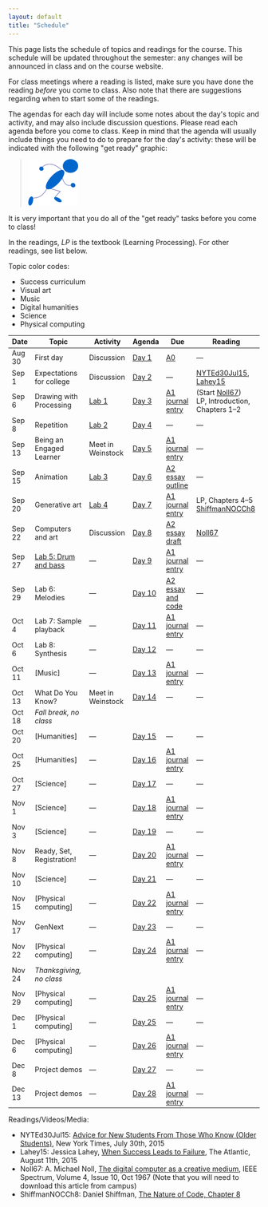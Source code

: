 ```yaml
---
layout: default
title: "Schedule"
---
```


This page lists the schedule of topics and readings for the course.  This schedule will be updated throughout the semester: any changes will be announced in class and on the course website.

For class meetings where a reading is listed, make sure you have done the reading *before* you come to class.  Also note that there are suggestions regarding when to start some of the readings.

The agendas for each day will include some notes about the day's topic and activity, and may also include discussion questions.  Please read each agenda before you come to class.  Keep in mind that the agenda will usually include things you need to do to prepare for the day's activity: these will be indicated with the following "get ready" graphic:

> <a href="https://www.youtube.com/watch?v=J8Ofr0IKiZg"><img src="agenda/img/getready.png" alt="Get ready!"></a>

It is very important that you do all of the "get ready" tasks before you come to class!

In the readings, *LP* is the textbook (Learning Processing).  For other readings, see list below.

Topic color codes:

* <span class="topic-sc"></span> Success curriculum
* <span class="topic-art"></span> Visual art
* <span class="topic-mus"></span> Music
* <span class="topic-hum"></span> Digital humanities
* <span class="topic-sci"></span> Science
* <span class="topic-phy"></span> Physical computing

Date | Topic | Activity | Agenda | Due | Reading
---- | ----- | -------- | -------| --- | -------
Aug 30 | <span class="topic-sc"></span> First day | Discussion | [Day 1](agenda/day01.html) | [A0](assign/assign00.html) | &mdash;
Sep 1 | <span class="topic-sc"></span> Expectations for college | Discussion | [Day 2](agenda/day02.html) | &mdash; | [NYTEd30Jul15](http://www.nytimes.com/2015/08/02/education/edlife/advice-for-new-students-from-those-who-know-old-students.html), [Lahey15](http://www.theatlantic.com/education/archive/2015/08/when-success-leads-to-failure/400925/)
Sep 6 | <span class="topic-art"></span> Drawing with Processing | [Lab 1](labs/lab01.html) | [Day 3](agenda/day03.html) | [A1 journal entry](assign/assign01.html) | (Start [Noll67](http://ieeexplore.ieee.org/xpl/articleDetails.jsp?arnumber=5217127))<br> LP, Introduction, Chapters 1&ndash;2
Sep 8 | <span class="topic-art"></span> Repetition | [Lab 2](labs/lab02.html) | [Day 4](agenda/day04.html) | &mdash; | &mdash;
Sep 13 | <span class="topic-sc"></span> Being an Engaged Learner | Meet in Weinstock | [Day 5](agenda/day05.html) | [A1 journal entry](assign/assign01.html) | &mdash; 
Sep 15 | <span class="topic-art"></span> Animation | [Lab 3](labs/lab03.html) | [Day 6](agenda/day06.html) | [A2 essay outline](assign/assign02.html) | &mdash;
Sep 20 | <span class="topic-art"></span> Generative art | [Lab 4](labs/lab04.html) | [Day 7](agenda/day07.html) | [A1 journal entry](assign/assign01.html) | LP, Chapters 4&ndash;5<br>[ShiffmanNOCCh8](http://natureofcode.com/book/chapter-8-fractals/)
Sep 22 | <span class="topic-art"></span> Computers and art | Discussion | [Day 8](agenda/day08.html) | [A2 essay draft](assign/assign02.html) | [Noll67](http://ieeexplore.ieee.org/xpl/articleDetails.jsp?arnumber=5217127)
Sep 27 | <span class="topic-mus"></span> [Lab 5: Drum and bass](labs/lab05.html) | &mdash; | [Day 9](agenda/day09.html) | [A1 journal entry](assign/assign01.html) | &mdash;
Sep 29 | <span class="topic-mus"></span> Lab 6: Melodies | &mdash; | [Day 10](agenda/day10.html) | [A2 essay and code](assign/assign02.html) | &mdash;
Oct 4 | <span class="topic-mus"></span> Lab 7: Sample playback | &mdash; | [Day 11](agenda/day11.html) | [A1 journal entry](assign/assign01.html) | &mdash;
Oct 6 | <span class="topic-mus"></span> Lab 8: Synthesis | &mdash; | [Day 12](agenda/day12.html) | &mdash; | &mdash;
Oct 11 | <span class="topic-mus"></span> [Music] | &mdash; | [Day 13](agenda/day13.html) | [A1 journal entry](assign/assign01.html) | &mdash;
Oct 13 | <span class="topic-sc"></span> What Do You Know? | Meet in Weinstock | [Day 14](agenda/day14.html) | &mdash; | &mdash;
Oct 18 | *Fall break, no class*
Oct 20 | <span class="topic-hum"></span> [Humanities] | &mdash; | [Day 15](agenda/day15.html) | &mdash; | &mdash;
Oct 25 | <span class="topic-hum"></span> [Humanities] | &mdash; | [Day 16](agenda/day16.html) | [A1 journal entry](assign/assign01.html) | &mdash;
Oct 27 | <span class="topic-sci"></span> [Science] | &mdash; | [Day 17](agenda/day17.html) | &mdash; | &mdash;
Nov 1 | <span class="topic-sci"></span> [Science] | &mdash; | [Day 18](agenda/day18.html) | [A1 journal entry](assign/assign01.html) | &mdash;
Nov 3 | <span class="topic-sci"></span> [Science] | &mdash; | [Day 19](agenda/day19.html) | &mdash; | &mdash;
Nov 8 | <span class="topic-sc"></span> Ready, Set, Registration! | &mdash; | [Day 20](agenda/day20.html) | [A1 journal entry](assign/assign01.html) | &mdash;
Nov 10 | <span class="topic-sci"></span> [Science] | &mdash; | [Day 21](agenda/day21.html) | &mdash; | &mdash;
Nov 15 | <span class="topic-phy"></span> [Physical computing] | &mdash; | [Day 22](agenda/day22.html) | [A1 journal entry](assign/assign01.html) | &mdash;
Nov 17 | <span class="topic-sc"></span> GenNext | &mdash; | [Day 23](agenda/day23.html) | &mdash; | &mdash;
Nov 22 | <span class="topic-phy"></span> [Physical computing] | &mdash; | [Day 24](agenda/day24.html) | [A1 journal entry](assign/assign01.html) | &mdash;
Nov 24 | *Thanksgiving, no class*
Nov 29 | <span class="topic-phy"></span> [Physical computing] | &mdash; | [Day 25](agenda/day25.html) | [A1 journal entry](assign/assign01.html) | &mdash;
Dec 1 | <span class="topic-phy"></span> [Physical computing] | &mdash; | [Day 25](agenda/day25.html) | &mdash; | &mdash;
Dec 6 | <span class="topic-phy"></span> [Physical computing] | &mdash; | [Day 26](agenda/day26.html) | [A1 journal entry](assign/assign01.html) | &mdash;
Dec 8 | Project demos | &mdash; | [Day 27](agenda/day27.html) | &mdash; | &mdash;
Dec 13 | Project demos | &mdash; | [Day 28](agenda/day28.html) | [A1 journal entry](assign/assign01.html) | &mdash;

Readings/Videos/Media:

* NYTEd30Jul15: [Advice for New Students From Those Who Know (Older Students)](http://www.nytimes.com/2015/08/02/education/edlife/advice-for-new-students-from-those-who-know-old-students.html), New York Times, July 30th, 2015
* Lahey15: Jessica Lahey, [When Success Leads to Failure](http://www.theatlantic.com/education/archive/2015/08/when-success-leads-to-failure/400925/), The Atlantic, August 11th, 2015
* Noll67: A. Michael Noll, [The digital computer as a creative medium](http://ieeexplore.ieee.org/xpl/articleDetails.jsp?arnumber=5217127), IEEE Spectrum, Volume 4, Issue 10, Oct 1967 (Note that you will need to download this article from campus)
* ShiffmanNOCCh8: Daniel Shiffman, [The Nature of Code, Chapter 8](http://natureofcode.com/book/chapter-8-fractals/)

<!--
* IAMUSDocumentary: [IAMUS / MELOMICS documentary](https://www.youtube.com/watch?v=ETGDbWvWCbM)
* Guardian1Jul12: [Iamus, classical music's computer composer, live from Malaga](http://www.theguardian.com/music/2012/jul/01/iamus-computer-composes-classical-music), Philip Ball, in The Guardian, July 1st, 2012
* 0musicPlaylist: [0music](https://www.youtube.com/watch?v=SxvV5zn7e9s)
* NYTArts17Nov10: [Digital Keys for Unlocking the Humanities’ Riches](http://www.nytimes.com/2010/11/17/arts/17digital.html), New York Times, Nov 17th, 2010
* MichelAidenTEDJul2011: [What we learned from 5 million books](https://www.ted.com/talks/what_we_learned_from_5_million_books?language=en#t-512521), TEDxBoston 2011
* GenNext: [Gen Next at York College](http://www.ycp.edu/academics/gen-next/)
* MakerMovement: [The Maker Movement](http://www.mitpressjournals.org/doi/pdf/10.1162/INOV_a_00135), Dale Dougherty, Innovations, Volume 7, Number 3, Summer 2012
* DIYRevolution: [The 'maker movement' creates D.I.Y. revolution](http://www.csmonitor.com/Technology/2014/0706/The-maker-movement-creates-D.I.Y.-revolution), Noelle Swan, The Christian Science Monitor, July 6, 2014
* MakingIt: [Making It: Pick up a spot welder and join the revolution](http://www.newyorker.com/magazine/2014/01/13/making-it-2), Evgeny Morozov, The New Yorker, January 13th, 2014
* FourEthicalIssues: [Four Ethical Issues of the Information Age](http://ycp.summon.serialssolutions.com/#!/search?bookMark=ePnHCXMwXV3NCsIwDC7iwSk-gZeCN6GHpl27HUUUH0DPpT_rQYYK7v0x6TYEzy0hlDZfkn5J1mzriZv9HEoNV1qwCqQB0eJVWlK-wxr06Bq1ms2lxICiYocLHh0vHG_f83HyHH9ljpL4VJhDivIjVcLfL-fb6SqmaQHiQV3PhAHwOZkArY6IoqHRKsUaOgoA25DAtoi1AfHc1CoGmWNuYl1n8FpB1l2nNmw3yp1tskt97yTZdksztfZ_qz5QMiIOH1dgkn68frsKt9G9x44RDj1tIlw7wOdilfoCnLJSKQ), Richard O. Mason, MIS Quarterly, Volume 10, Number 1, 1986. (You will need to be connected to the YCP network to access this article.)
-->

<!-- vim:set wrap: ­-->
<!-- vim:set linebreak: -->
<!-- vim:set nolist: -->
